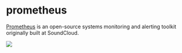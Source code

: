 prometheus
==========

[Prometheus][1] is an open-source systems monitoring and alerting toolkit originally built at SoundCloud.

![](http://www.robustperception.io/wp-content/uploads/2015/11/Replacing-Graphite-with-Prometheus.png)

[1]: https://prometheus.io/docs/introduction/overview/
